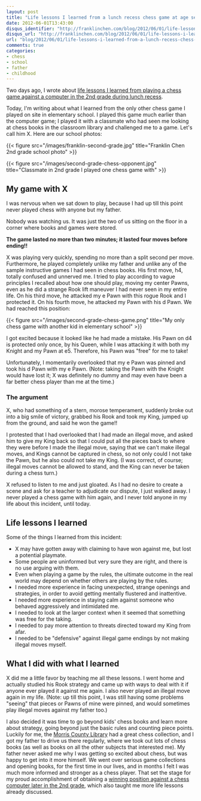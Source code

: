 ```yaml
---
layout: post
title: "Life lessons I learned from a lunch recess chess game at age seven: the prequel with a classmate"
date: 2012-06-01T13:43:00
disqus_identifier: "http://franklinchen.com/blog/2012/06/01/life-lessons-i-learned-from-a-lunch-recess-chess-game-with-a-classmate-at-age-seven/"
disqus_url: "http://franklinchen.com/blog/2012/06/01/life-lessons-i-learned-from-a-lunch-recess-chess-game-with-a-classmate-at-age-seven/"
url: "blog/2012/06/01/life-lessons-i-learned-from-a-lunch-recess-chess-game-with-a-classmate-at-age-seven/"
comments: true
categories: 
- chess
- school
- father
- childhood
---
```

Two days ago, I wrote about [life lessons I learned from playing a chess game against a computer in the 2nd grade during lunch recess](/blog/2012/05/30/life-lessons-i-learned-from-a-lunch-recess-chess-game-at-age-seven/).

Today, I'm writing about what I learned from the only other chess game I played on site in elementary school. I played this game much earlier than the computer game; I played it with a classmate who had seen me looking at chess books in the classroom library and challenged me to a game. Let's call him X. Here are our school photos:

{{< figure src="/images/franklin-second-grade.jpg" title="Franklin Chen 2nd grade school photo" >}}

{{< figure src="/images/second-grade-chess-opponent.jpg" title="Classmate in 2nd grade I played one chess game with" >}}

<!--more-->

## My game with X

I was nervous when we sat down to play, because I had up till this point never played chess with anyone but my father.

Nobody was watching us. It was just the two of us sitting on the floor in a corner where books and games were stored.

**The game lasted no more than two minutes; it lasted four moves before ending!!**

X was playing very quickly, spending no more than a split second per move. Furthermore, he played completely unlike my father and unlike any of the sample instructive games I had seen in chess books. His first move, h4, totally confused and unnerved me. I tried to play according to vague principles I recalled about how one should play, moving my center Pawns, even as he did a strange Rook lift maneuver I had never seen in my entire life. On his third move, he attacked my e Pawn with this rogue Rook and I protected it. On his fourth move, he attacked my Pawn with his d Pawn. We had reached this position:

{{< figure src="/images/second-grade-chess-game.png" title="My only chess game with another kid in elementary school" >}}

I got excited because it looked like he had made a mistake. His Pawn on d4 is protected only once, by his Queen, while I was attacking it with both my Knight and my Pawn at e5. Therefore, his Pawn was "free" for me to take!

Unfortunately, I momentarily overlooked that my e Pawn was pinned and took his d Pawn with my e Pawn. (Note: taking the Pawn with the Knight would have lost it; X was definitely no dummy and may even have been a far better chess player than me at the time.)

### The argument

X, who had something of a stern, morose temperament, suddenly broke out into a big smile of victory, grabbed his Rook and took my King, jumped up from the ground, and said he won the game!!

I protested that I had overlooked that I had made an illegal move, and asked him to give my King back so that I could put all the pieces back to where they were before I made the illegal move, saying that we can't make illegal moves, and Kings cannot be captured in chess, so not only could I not take the Pawn, but he also could not take my King. (I was correct, of course; illegal moves cannot be allowed to stand, and the King can never be taken during a chess turn.)

X refused to listen to me and just gloated. As I had no desire to create a scene and ask for a teacher to adjudicate our dispute, I just walked away. I never played a chess game with him again, and I never told anyone in my life about this incident, until today.

## Life lessons I learned

Some of the things I learned from this incident:

- X may have gotten away with claiming to have won against me, but lost a potential playmate.
- Some people are uninformed but very sure they are right, and there is no use arguing with them.
- Even when playing a game by the rules, the ultimate outcome in the real world may depend on whether others are playing by the rules.
- I needed more experience in facing unexpected, strange openings and strategies, in order to avoid getting mentally flustered and inattentive.
- I needed more experience in staying calm against someone who behaved aggressively and intimidated me.
- I needed to look at the larger context when it seemed that something was free for the taking.
- I needed to pay more attention to threats directed toward my King from afar.
- I needed to be "defensive" against illegal game endings by not making illegal moves myself.

## What I did with what I learned

X did me a little favor by teaching me all these lessons. I went home and actually studied his Rook strategy and came up with ways to deal with it if anyone ever played it against me again. I also never played an illegal move again in my life. (Note: up till this point, I was still having some problems "seeing" that pieces or Pawns of mine were pinned, and would sometimes play illegal moves against my father too.)

I also decided it was time to go beyond kids' chess books and learn more about strategy, going beyond just the basic rules and counting piece points. Luckily for me, the [Morris County Library](http://www.gti.net/mocolib1/) had a great chess collection, and I got my father to drive us there regularly, where we took out lots of chess books (as well as books on all the other subjects that interested me). My father never asked me why I was getting so excited about chess, but was happy to get into it more himself. We went over serious game collections and opening books, for the first time in our lives, and in months I felt I was much more informed and stronger as a chess player. That set the stage for my proud accomplishment of obtaining a [winning position against a chess computer later in the 2nd grade](/blog/2012/05/30/life-lessons-i-learned-from-a-lunch-recess-chess-game-at-age-seven/), which also taught me more life lessons already discussed.

